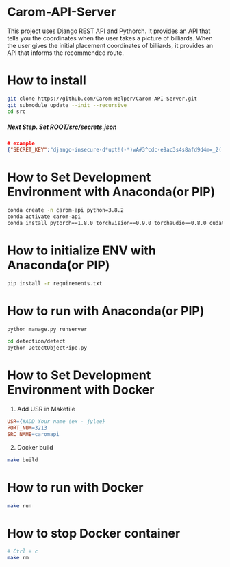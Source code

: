# Carom-API-Server
This project uses Django REST API and Pythorch. It provides an API that tells you the coordinates when the user takes a picture of billiards. When the user gives the initial placement coordinates of billiards, it provides an API that informs the recommended route.

# How to install
```bash
git clone https://github.com/Carom-Helper/Carom-API-Server.git
git submodule update --init --recursive
cd src
```
##### Next Step. Set ROOT/src/secrets.json
```json
# example
{"SECRET_KEY":"django-insecure-d*upt!(-*)wA#3^cdc-e9ac3s4s8afd9d4m=_2(!a+2v&@1avs2s4v="}
```

# How to Set Development Environment with Anaconda(or PIP)
```bash
conda create -n carom-api python=3.8.2
conda activate carom-api
conda install pytorch==1.8.0 torchvision==0.9.0 torchaudio==0.8.0 cudatoolkit=11.1 -c pytorch -c conda-forge -y
```

# How to initialize ENV with Anaconda(or PIP)
```bash
pip install -r requirements.txt
```

# How to run with Anaconda(or PIP)
```bash
python manage.py runserver
```
```bash
cd detection/detect
python DetectObjectPipe.py
```

# How to Set  Development Environment with Docker
1. Add USR in Makefile
```Makefile
USR={#ADD Your name (ex - jylee}
PORT_NUM=3213
SRC_NAME=caromapi
```
2. Docker build
```bash
make build
```

# How to run with Docker
```bash
make run
```

# How to stop Docker container
```bash
# Ctrl + c
make rm
```
